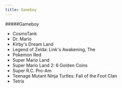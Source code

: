 ```yaml
---
title: Gameboy
---
```


#####Gameboy

- CosmoTank
- Dr. Mario
- Kirby's Dream Land
- Legend of Zelda: Link's Awakening, The
- Pokemon Red
- Super Mario Land
- Super Mario Land 2: 6 Golden Coins
- Super R.C. Pro-Am
- Teenage Mutant Ninja Turtles: Fall of the Foot Clan
- Tetris
